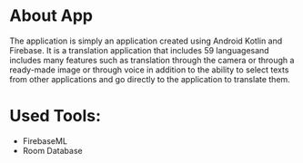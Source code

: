 # About App
The application is simply an application created using Android Kotlin and Firebase. It is a translation application that includes 59 languages ​​and includes many features such as translation through the camera or through a ready-made image or through voice in addition to the ability to select texts from other applications and go directly to the application to translate them.

# Used Tools:
- FirebaseML
- Room Database
